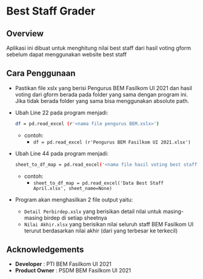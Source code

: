 # Best Staff Grader

## Overview

Aplikasi ini dibuat untuk menghitung nilai best staff dari hasil voting gform sebelum dapat menggunakan website best staff  

## Cara Penggunaan
* Pastikan file xslx yang berisi Pengurus BEM Fasilkom UI 2021 dan hasil voting dari gform berada pada folder yang sama dengan program ini. Jika tidak berada folder yang sama bisa menggunakan absolute path.

* Ubah Line 22 pada program menjadi:
    ```bash
    df = pd.read_excel (r'<nama file pengurus BEM.xslx>')
    ```
    * contoh:
        * `df = pd.read_excel (r'Pengurus BEM Fasilkom UI 2021.xlsx')`

* Ubah Line 44 pada program menjadi:
    ```bash
    sheet_to_df_map = pd.read_excel('<nama file hasil voting best staff.xslx>', sheet_name=None)
    ```
    * contoh:
        * `sheet_to_df_map = pd.read_excel('Data Best Staff April.xlsx', sheet_name=None)`

* Program akan menghasilkan 2 file output yaitu:
    * `Detail Perbirdep.xslx` yang berisikan detail nilai untuk masing-masing birdep di setiap sheetnya
    * `Nilai Akhir.xlsx` yang berisikan nilai seluruh staff BEM Fasilkom UI terurut berdasarkan nilai akhir (dari yang terbesar ke terkecil) 

## Acknowledgements

* **Developer** : PTI BEM Fasilkom UI 2021
* **Product Owner** : PSDM BEM Fasilkom UI 2021
